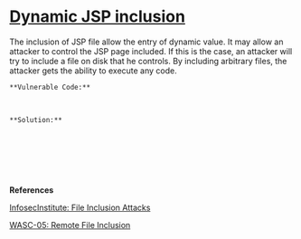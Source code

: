 # [Dynamic JSP inclusion](https://find-sec-bugs.github.io/bugs.htm#JSP_INCLUDE)

The inclusion of JSP file allow the entry of dynamic value. It may allow an attacker to control the JSP page included.
If this is the case, an attacker will try to include a file on disk that he controls. By including arbitrary files, the
attacker gets the ability to execute any code.

    **Vulnerable Code:**

<pre>
 <jsp:include page="${param.secret_param}" /></pre>

    **Solution:**

<pre>
 <c:if test="${param.secret_param == 'page1'}">

  <jsp:include page="page1.jsp" />

 </c:if></pre>

**References**  

[InfosecInstitute: File Inclusion Attacks](https://resources.infosecinstitute.com/file-inclusion-attacks/)  

[WASC-05: Remote File Inclusion](http://projects.webappsec.org/w/page/13246955/Remote%20File%20Inclusion)